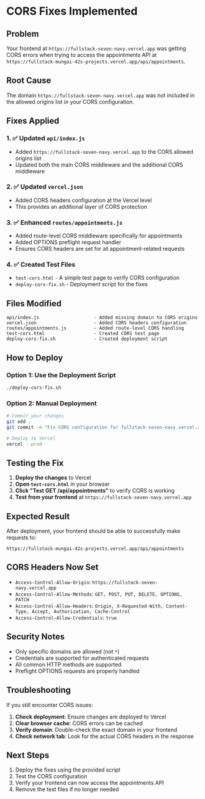 # CORS Fixes Implemented

## Problem
Your frontend at `https://fullstack-seven-navy.vercel.app` was getting CORS errors when trying to access the appointments API at `https://fullstack-mungai-42s-projects.vercel.app/api/appointments`.

## Root Cause
The domain `https://fullstack-seven-navy.vercel.app` was not included in the allowed origins list in your CORS configuration.

## Fixes Applied

### 1. ✅ Updated `api/index.js`
- Added `https://fullstack-seven-navy.vercel.app` to the CORS allowed origins list
- Updated both the main CORS middleware and the additional CORS middleware

### 2. ✅ Updated `vercel.json`
- Added CORS headers configuration at the Vercel level
- This provides an additional layer of CORS protection

### 3. ✅ Enhanced `routes/appointments.js`
- Added route-level CORS middleware specifically for appointments
- Added OPTIONS preflight request handler
- Ensures CORS headers are set for all appointment-related requests

### 4. ✅ Created Test Files
- `test-cors.html` - A simple test page to verify CORS configuration
- `deploy-cors-fix.sh` - Deployment script for the fixes

## Files Modified

```
api/index.js                    - Added missing domain to CORS origins
vercel.json                     - Added CORS headers configuration
routes/appointments.js          - Added route-level CORS handling
test-cors.html                  - Created CORS test page
deploy-cors-fix.sh              - Created deployment script
```

## How to Deploy

### Option 1: Use the Deployment Script
```bash
./deploy-cors-fix.sh
```

### Option 2: Manual Deployment
```bash
# Commit your changes
git add .
git commit -m "Fix CORS configuration for fullstack-seven-navy.vercel.app"

# Deploy to Vercel
vercel --prod
```

## Testing the Fix

1. **Deploy the changes** to Vercel
2. **Open `test-cors.html`** in your browser
3. **Click "Test GET /api/appointments"** to verify CORS is working
4. **Test from your frontend** at `https://fullstack-seven-navy.vercel.app`

## Expected Result

After deployment, your frontend should be able to successfully make requests to:
```
https://fullstack-mungai-42s-projects.vercel.app/api/appointments
```

## CORS Headers Now Set

- `Access-Control-Allow-Origin`: `https://fullstack-seven-navy.vercel.app`
- `Access-Control-Allow-Methods`: `GET, POST, PUT, DELETE, OPTIONS, PATCH`
- `Access-Control-Allow-Headers`: `Origin, X-Requested-With, Content-Type, Accept, Authorization, Cache-Control`
- `Access-Control-Allow-Credentials`: `true`

## Security Notes

- Only specific domains are allowed (not `*`)
- Credentials are supported for authenticated requests
- All common HTTP methods are supported
- Preflight OPTIONS requests are properly handled

## Troubleshooting

If you still encounter CORS issues:

1. **Check deployment**: Ensure changes are deployed to Vercel
2. **Clear browser cache**: CORS errors can be cached
3. **Verify domain**: Double-check the exact domain in your frontend
4. **Check network tab**: Look for the actual CORS headers in the response

## Next Steps

1. Deploy the fixes using the provided script
2. Test the CORS configuration
3. Verify your frontend can now access the appointments API
4. Remove the test files if no longer needed